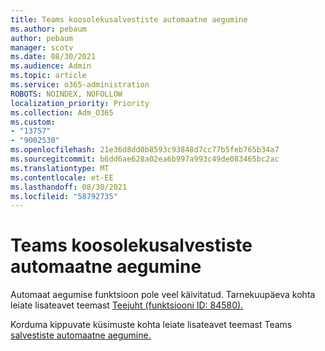 ```yaml
---
title: Teams koosolekusalvestiste automaatne aegumine
ms.author: pebaum
author: pebaum
manager: scotv
ms.date: 08/30/2021
ms.audience: Admin
ms.topic: article
ms.service: o365-administration
ROBOTS: NOINDEX, NOFOLLOW
localization_priority: Priority
ms.collection: Adm_O365
ms.custom:
- "13757"
- "9002530"
ms.openlocfilehash: 21e36d8dd0b8593c93848d7cc77b5feb765b34a7
ms.sourcegitcommit: b6dd6ae628a02ea6b997a993c49de083465bc2ac
ms.translationtype: MT
ms.contentlocale: et-EE
ms.lasthandoff: 08/30/2021
ms.locfileid: "58792735"
---
```

# <a name="teams-meeting-recordings-auto-expiration"></a>Teams koosolekusalvestiste automaatne aegumine

Automaat aegumise funktsioon pole veel käivitatud. Tarnekuupäeva kohta leiate lisateavet teemast [Teejuht (funktsiooni ID: 84580).](https://www.microsoft.com/microsoft-365/roadmap?searchterms=82057&filters=&searchterms=84580)

Korduma kippuvate küsimuste kohta leiate lisateavet teemast Teams [salvestiste automaatne aegumine.](https://docs.microsoft.com/microsoftteams/cloud-recording#auto-expiration)
